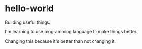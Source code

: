 # hello-world
Building useful things.

I'm learning to use programming language to make things better. 

Changing this because it's better than not changing it. 
